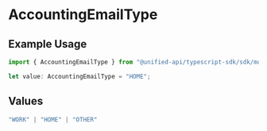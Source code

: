 # AccountingEmailType

## Example Usage

```typescript
import { AccountingEmailType } from "@unified-api/typescript-sdk/sdk/models/shared";

let value: AccountingEmailType = "HOME";
```

## Values

```typescript
"WORK" | "HOME" | "OTHER"
```